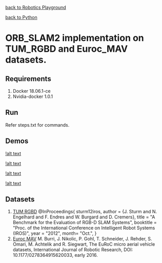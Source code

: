 [back to Robotics Playground](https://github.com/sandeepgogadi/Robotics-Playground)

[back to Python](https://github.com/sandeepgogadi/Robotics-Playground/tree/master/Python)

# ORB_SLAM2 implementation on TUM_RGBD and Euroc_MAV datasets.

## Requirements
1. Docker 18.06.1-ce
2. Nvidia-docker 1.0.1

## Run
Refer steps.txt for commands.

## Demos

[!alt text](https://github.com/sandeepgogadi/Docker-ORB_SLAM2/blob/master/gifs/monocular_Euroc.gif "monocular_Euroc")


[!alt text](https://github.com/sandeepgogadi/Docker-ORB_SLAM2/blob/master/gifs/monocular_TUM.gif "monocular_TUM")


[!alt text](https://github.com/sandeepgogadi/Docker-ORB_SLAM2/blob/master/gifs/rgbd_TUM.gif "rgbd_TUM")


[!alt text](https://github.com/sandeepgogadi/Docker-ORB_SLAM2/blob/master/gifs/stereo_Euroc.gif "stereo_Euroc")


## Datasets
1. [TUM RGBD](https://vision.in.tum.de/data/datasets/rgbd-dataset)
@InProceedings{ sturm12iros,
	author = {J. Sturm and N. Engelhard and F. Endres and W. Burgard and D. Cremers},
	title = "A Benchmark for the Evaluation of RGB-D SLAM Systems",
	booktitle = "Proc. of the International Conference on Intelligent Robot Systems (IROS)",
	year = "2012",
	month= "Oct.",
}
2. [Euroc MAV](https://projects.asl.ethz.ch/datasets/doku.php?id=kmavvisualinertialdatasets)
M. Burri, J. Nikolic, P. Gohl, T. Schneider, J. Rehder, S. Omari, M. Achtelik and R. Siegwart, The EuRoC micro aerial vehicle datasets, International Journal of Robotic Research, DOI: 10.1177/0278364915620033, early 2016.
